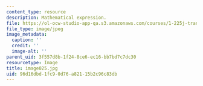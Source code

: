 ```yaml
---
content_type: resource
description: Mathematical expression.
file: https://ol-ocw-studio-app-qa.s3.amazonaws.com/courses/1-225j-transportation-flow-systems-fall-2002/96d16dbd1fc90d76a82115b2c96c83db_image025.jpg
file_type: image/jpeg
image_metadata:
  caption: ''
  credit: ''
  image-alt: ''
parent_uid: 3f557d8b-1f24-8ce6-ec16-bb7bd7c7dc30
resourcetype: Image
title: image025.jpg
uid: 96d16dbd-1fc9-0d76-a821-15b2c96c83db
---
```

